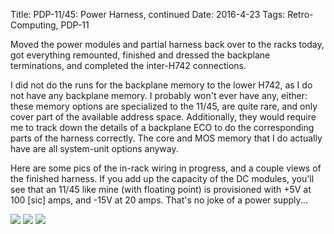 Title: PDP-11/45: Power Harness, continued
Date: 2016-4-23
Tags: Retro-Computing, PDP-11

Moved the power modules and partial harness back over to the racks today, got everything remounted, finished and
dressed the backplane terminations, and completed the inter-H742 connections.

I did not do the runs for the backplane memory to the lower H742, as I do not have any backplane memory.  I probably
won't ever have any, either: these memory options are specialized to the 11/45, are quite rare, and only cover part of
the available address space.  Additionally, they would require me to track down the details of a backplane ECO to do
the corresponding parts of the harness correctly.  The core and MOS memory that I do actually have are all system-unit
options anyway.

Here are some pics of the in-rack wiring in progress, and a couple views of the finished harness.  If you add up
the capacity of the DC modules, you'll see that an 11/45 like mine (with floating point) is provisioned with +5V at 100
[sic] amps, and -15V at 20 amps.  That's no joke of a power supply...

[<img class='image-process-thumb' src='/images/pdp11/harness-progress.jpg'/>]({filename}/images/pdp11/harness-progress.jpg)
[<img class='image-process-thumb' src='/images/pdp11/harness-complete.jpg'/>]({filename}/images/pdp11/harness-complete.jpg)
[<img class='image-process-thumb' src='/images/pdp11/power-supplies.jpg'/>]({filename}/images/pdp11/power-supplies.jpg)
